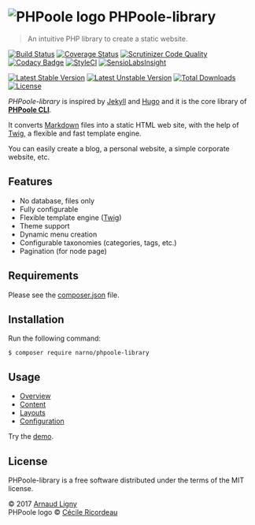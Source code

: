 # ![PHPoole logo](https://avatars2.githubusercontent.com/u/5618939?s=50 "Logo created by Cécile Ricordeau") PHPoole-library

> An intuitive PHP library to create a static website.

[![Build Status](https://travis-ci.org/PHPoole/PHPoole-library.svg?branch=master)](https://travis-ci.org/PHPoole/PHPoole-library)
[![Coverage Status](https://coveralls.io/repos/github/PHPoole/PHPoole-library/badge.svg?branch=master)](https://coveralls.io/github/PHPoole/PHPoole-library?branch=master)
[![Scrutinizer Code Quality](https://scrutinizer-ci.com/g/PHPoole/PHPoole-library/badges/quality-score.png?b=master)](https://scrutinizer-ci.com/g/PHPoole/PHPoole-library/?branch=master)
[![Codacy Badge](https://api.codacy.com/project/badge/grade/adbaa5309cd749fc9e095ca47d347586)](https://www.codacy.com/app/Narno/PHPoole-library)
[![StyleCI](https://styleci.io/repos/32327575/shield)](https://styleci.io/repos/32327575)
[![SensioLabsInsight](https://insight.sensiolabs.com/projects/f4c44315-d370-499e-8f61-d6d1ce0cadde/mini.png)](https://insight.sensiolabs.com/projects/f4c44315-d370-499e-8f61-d6d1ce0cadde)


[![Latest Stable Version](https://poser.pugx.org/narno/phpoole-library/v/stable)](https://packagist.org/packages/narno/phpoole-library)
[![Latest Unstable Version](https://poser.pugx.org/narno/phpoole-library/v/unstable)](https://packagist.org/packages/narno/phpoole-library)
[![Total Downloads](https://poser.pugx.org/narno/phpoole-library/downloads)](https://packagist.org/packages/narno/phpoole-library)
[![License](https://poser.pugx.org/narno/phpoole-library/license)](https://packagist.org/packages/narno/phpoole-library)

_PHPoole-library_ is inspired by [Jekyll](http://jekyllrb.com/) and [Hugo](http://gohugo.io/) and it is the core library of [**PHPoole CLI**](https://github.com/PHPoole/PHPoole).

It converts [Markdown](http://daringfireball.net/projects/markdown/) files into a static HTML web site, with the help of [Twig](http://twig.sensiolabs.org), a flexible and fast template engine.

You can easily create a blog, a personal website, a simple corporate website, etc.

## Features

* No database, files only
* Fully configurable
* Flexible template engine ([Twig](http://twig.sensiolabs.org/doc/templates.html))
* Theme support
* Dynamic menu creation
* Configurable taxonomies (categories, tags, etc.)
* Pagination (for node page)

## Requirements

Please see the [composer.json](composer.json) file.

## Installation

Run the following command:
```
$ composer require narno/phpoole-library
```

## Usage

* [Overview](docs/1.Overview.md)
* [Content](docs/2.Content.md)
* [Layouts](docs/3.Layouts.md)
* [Configuration](docs/4.Configuration.md)

Try the [demo](https://github.com/PHPoole/PHPoole-demo).

## License

PHPoole-library is a free software distributed under the terms of the MIT license.

© 2017 [Arnaud Ligny](https://arnaudligny.fr)  
PHPoole logo © [Cécile Ricordeau](http://www.cecillie.fr)

